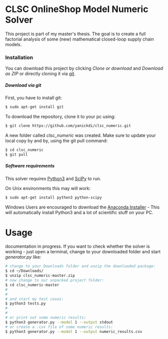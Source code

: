 # CLSC OnlineShop Model Numeric Solver

This project is part of my master's thesis. The goal is to create a full factorial analysis of some (new) mathematical  closed-loop supply chain models.

### Installation

You can download this project by clicking *Clone or download* and *Download as ZIP* or directly cloning it via [git](https://try.github.io/levels/1/challenges/1).

##### Download via git
First, you have to install git:
```sh
$ sudo apt-get install git
```
To download the repository, clone it to your pc using:
```sh
$ git clone https://github.com/yanickdi/clsc_numeric.git
```
A new folder called *clsc_numeric* was created.
Make sure to update your local copy by and by, using the git pull command:
```sh
$ cd clsc_numeric
$ git pull
```

##### Software requirements
This solver requires [Python3](https://www.python.org/) and [SciPy](https://www.scipy.org/) to run.

On Unix environments this may will work:

```sh
$ sudo apt-get install python3 python-scipy
```

Windows Users are encouraged to download the [Anaconda Installer](https://www.continuum.io/downloads) - This will automatically install Python3 and a lot of scientific stuff on your PC.

# Usage
documentation in progress.
If you want to check whether the solver is working - just open a terminal, change to your downloaded folder and start *generator.py* like:

```sh
# change to your Downloads folder and unzip the downloaded package:
$ cd ~/Downloads/
$ unzip clsc_numeric-master.zip
# now change to our unpacked project folder:
$ cd clsc_numeric-master
#
#
# and start my test cases:
$ python3 tests.py
#
#
# or print out some numeric results:
$ python3 generator.py --model 1 --output stdout
# or create a .csv file of some numeric results:
$ python3 generator.py --model 1 --output numeric_results.csv
```